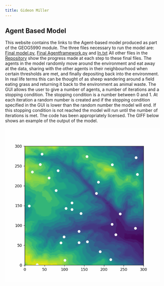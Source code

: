 ```yaml
---
title: Gideon Miller
---
```


## Agent Based Model

This website contains the links to the Agent-based model produced as part of the GEOG5990 module. The three files necessary to run the model are:  [Final model.py](https://github.com/gideonmiller1998/Geog5990/blob/main/model.py), [Final Agentframework.py](https://github.com/gideonmiller1998/Geog5990/blob/main/agentframework.py) and [In.txt](https://github.com/gideonmiller1998/Geog5990/blob/main/in.txt) All other files in the [Repository](https://github.com/gideonmiller1998/Geog5990) show the progress made at each step to these final files. The agents in the model randomly move around the environment and eat away at the data, sharing  with the other agents in their neighbourhood when certain thresholds are met, and finally depositing back into the environment. In real life  terms this can be thought of as sheep wandering around a field eating  grass and returning it back to the environment as animal waste. The GUI  allows the user to give a number of agents, a number of iterations and a stopping condition. The stopping condition is a number between 0 and 1. At each iteration a random number is created and if the stopping  condition specified in the GUI is lower than the random number the model will end. If this stopping condition is not reached the model will run until the number of iterations is met. The code has been appropriately  licensed. The GIFF below shows an example of the output of the model.

![Example model](docs\Assets\agents_animation.gif)